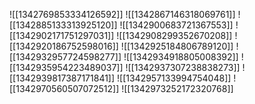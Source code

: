 ![[1342769853334126592]]
![[1342867146318069761]]
![[1342885133313925120]]
![[1342900683721367553]]
![[1342902171751297031]]
![[1342908299352670208]]
![[1342920186752598016]]
![[1342925184806789120]]
![[1342932957724598277]]
![[1342934918805008392]]
![[1342935954223489037]]
![[1342937307238838273]]
![[1342939817387171841]]
![[1342957133994754048]]
![[1342970560507072512]]
![[1342973252172320768]]
